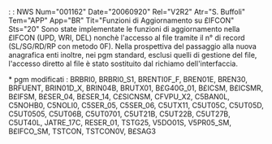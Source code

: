  :  : NWS Num="001162" Date="20060920" Rel="V2R2" Atr="S. Buffoli" Tem="APP" App="BR" Tit="Funzioni di Aggiornamento su £IFCON" Sts="20"
Sono state implementate le funzioni di aggiornamento nella £IFCON (UPD, WRI, DEL) nonchè l'accesso
al file tramite il n° di record (SL/SG/RD/RP con metodo 0F).
Nella prospettiva del passaggio alla nuova anagrafica enti inoltre, nei pgm standard, esclusi quelli
di gestione del file, l'accesso diretto al file è stato sostituito dal richiamo dell'interfaccia.

\* pgm modificati :  BRBRI0, BRBRI0_S1, BRENTI0F_F, BREN01E, BREN30, BRFUENT, BRIN01D_X, BRIN04B, BRUTX01, B£G40G_01, B£ICSM, B£ICSMR, B£IFSM, B£SER_04, B£SER_14, C£SICNSM, CFVPU_X2, C5BAN0L, C5NOHB0, C5NOLI0, C5SER_05, C5SER_06, C5UTX11, C5UT05C, C5UT05D, C5UT0505, C5UT06B, C5UT0701, C5UT21B, C5UT22B, C5UT27B, C5UT40L, JATRE_17C, RESER_01, TSTG25, V5DO01S, V5PR05_SM, B£IFCO_SM, TSTCON, TSTCON0V, B£SAG3
